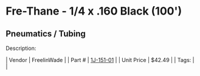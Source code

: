 # Fre-Thane - 1/4 x .160 Black (100')
## Pneumatics / Tubing
Description: 	 

| Vendor | FreelinWade | 
| Part # | [1J-151-01](http://www.freelin-wade.com/) | 
| Unit Price | $42.49 | 
| Tags: |  | 
